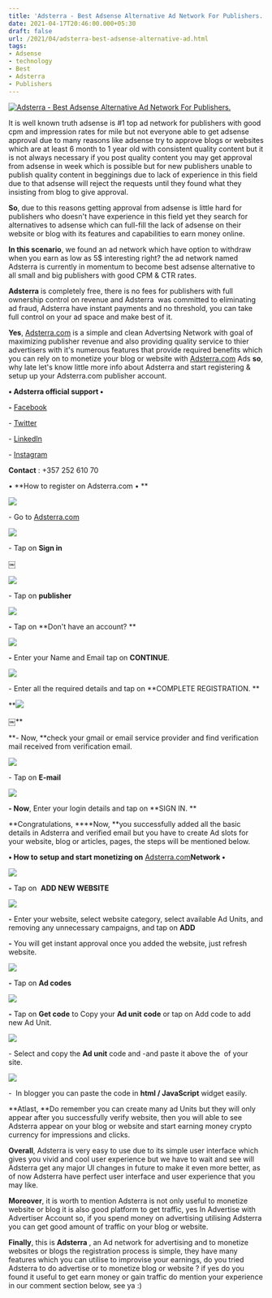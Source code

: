 ```yaml
---
title: 'Adsterra - Best Adsense Alternative Ad Network For Publishers.'
date: 2021-04-17T20:46:00.000+05:30
draft: false
url: /2021/04/adsterra-best-adsense-alternative-ad.html
tags: 
- Adsense
- technology
- Best
- Adsterra
- Publishers
---
```


 [![Adsterra - Best Adsense Alternative Ad Network For Publishers.](https://lh3.googleusercontent.com/-SCqgLO6NZJo/YHrmlxIlBMI/AAAAAAAAEJg/cM3XC5FKXHwvqF1SjaP0uh8uKOrp-GvQwCLcBGAsYHQ/s1600/1618667153113686-0.png "Adsterra - Best Adsense Alternative Ad Network For Publishers.")](https://lh3.googleusercontent.com/-SCqgLO6NZJo/YHrmlxIlBMI/AAAAAAAAEJg/cM3XC5FKXHwvqF1SjaP0uh8uKOrp-GvQwCLcBGAsYHQ/s1600/1618667153113686-0.png) 

  

It is well known truth adsense is #1 top ad network for publishers with good cpm and impression rates for mile but not everyone able to get adsense approval due to many reasons like adsense try to approve blogs or websites which are at least 6 month to 1 year old with consistent quality content but it is not always necessary if you post quality content you may get approval from adsense in week which is possible but for new publishers unable to publish quality content in begginings due to lack of experience in this field due to that adsense will reject the requests until they found what they insisting from blog to give approval.  

  

**So**, due to this reasons getting approval from adsense is little hard for publishers who doesn't have experience in this field yet they search for alternatives to adsense which can full-fill the lack of adsense on their website or blog with its features and capabilities to earn money online.   

  

**In this scenario**, we found an ad network which have option to withdraw when you earn as low as 5$ interesting right? the ad network named Adsterra is currently in momentum to become best adsense alternative to all small and big publishers with good CPM & CTR rates.   

  

**Adsterra** is completely free, there is no fees for publishers with full ownership control on revenue and Adsterra  was committed to eliminating ad fraud, Adsterra have instant payments and no threshold, you can take full control on your ad space and make best of it. 

  

**Yes**, [Adsterra.com](http://Adsterra.com)[](http://colorfulads.com/) is a simple and clean Advertsing Network with goal of maximizing publisher revenue and also providing quality service to thier advertisers with it's numerous features that provide required benefits which you can rely on to monetize your blog or website with [Adsterra.com](http://Adsterra.com) Ads **so**, why late let's know little more info about Adsterra and start registering & setup up your Adsterra.com publisher account.  

  

**• Adsterra official support •**

**\-** [Facebook](https://www.facebook.com/adsterranetwork)

\- [Twitter](https://twitter.com/adsterranetwork)

\- [LinkedIn](https://www.linkedin.com/company/adsterra)

\- [Instagram](https://www.instagram.com/adsterra_network)

  

**Contact** : +357 252 610 70

  

• **How to register on Adsterra.com • **  

  

 [![](https://lh3.googleusercontent.com/-Zb_RlMZqzBk/YHr7ycxoQ3I/AAAAAAAAEKo/z_fCylc9vAwa1YKrqzrN-zo6HAGta1OBQCLcBGAsYHQ/s1600/1618672580122981-0.png)](https://lh3.googleusercontent.com/-Zb_RlMZqzBk/YHr7ycxoQ3I/AAAAAAAAEKo/z_fCylc9vAwa1YKrqzrN-zo6HAGta1OBQCLcBGAsYHQ/s1600/1618672580122981-0.png) 

  

\- Go to [Adsterra.com](http://Adsterra.com)

  

 [![](https://lh3.googleusercontent.com/-9z2zLPd1zeY/YHr7xHAhPtI/AAAAAAAAEKk/EKwIFgFEJDQrdAXZ_hszLfRYOc4FCvbXgCLcBGAsYHQ/s1600/1618672573356868-1.png)](https://lh3.googleusercontent.com/-9z2zLPd1zeY/YHr7xHAhPtI/AAAAAAAAEKk/EKwIFgFEJDQrdAXZ_hszLfRYOc4FCvbXgCLcBGAsYHQ/s1600/1618672573356868-1.png) 

  

\- Tap on **Sign in**

￼

 [![](https://lh3.googleusercontent.com/-3GH5t5X0ENs/YHr7vdbqjWI/AAAAAAAAEKg/FiL0OMDqnDM2WiKmqnVQbUt1pZwStbJRwCLcBGAsYHQ/s1600/1618672565718471-2.png)](https://lh3.googleusercontent.com/-3GH5t5X0ENs/YHr7vdbqjWI/AAAAAAAAEKg/FiL0OMDqnDM2WiKmqnVQbUt1pZwStbJRwCLcBGAsYHQ/s1600/1618672565718471-2.png) 

  

\- Tap on **publisher**

 **[![](https://lh3.googleusercontent.com/-6oViRWJHQms/YHr7toibg5I/AAAAAAAAEKc/dcSQpI1sgvI-z27Z94u8UuvYpj2Uoqa0ACLcBGAsYHQ/s1600/1618672561152062-3.png)](https://lh3.googleusercontent.com/-6oViRWJHQms/YHr7toibg5I/AAAAAAAAEKc/dcSQpI1sgvI-z27Z94u8UuvYpj2Uoqa0ACLcBGAsYHQ/s1600/1618672561152062-3.png)** 

**\-** Tap on **Don't have an account? **

 **[![](https://lh3.googleusercontent.com/-OnS2lUXtHj4/YHr7scwuseI/AAAAAAAAEKY/te8eHhJ_4bkurN6KbDzLu7wubhIQYP0nACLcBGAsYHQ/s1600/1618672555993565-4.png)](https://lh3.googleusercontent.com/-OnS2lUXtHj4/YHr7scwuseI/AAAAAAAAEKY/te8eHhJ_4bkurN6KbDzLu7wubhIQYP0nACLcBGAsYHQ/s1600/1618672555993565-4.png)** 

**\-** Enter your Name and Email tap on **CONTINUE**. 

  

 [![](https://lh3.googleusercontent.com/-pf0Ew9vLFZA/YHr7rJr-esI/AAAAAAAAEKU/Rl0pxyzqjbMNeTeaNjesfUbCpK29AxnmwCLcBGAsYHQ/s1600/1618672551348515-5.png)](https://lh3.googleusercontent.com/-pf0Ew9vLFZA/YHr7rJr-esI/AAAAAAAAEKU/Rl0pxyzqjbMNeTeaNjesfUbCpK29AxnmwCLcBGAsYHQ/s1600/1618672551348515-5.png) 

  

  

\- Enter all the required details and tap on **COMPLETE REGISTRATION. **

 **[![](https://lh3.googleusercontent.com/-RTD769nNxpw/YHr7px4ZkmI/AAAAAAAAEKQ/EvTGMvaRxCEFjOGQyO047f27ZjKJ-ZsdgCLcBGAsYHQ/s1600/1618672546419143-6.png)](https://lh3.googleusercontent.com/-RTD769nNxpw/YHr7px4ZkmI/AAAAAAAAEKQ/EvTGMvaRxCEFjOGQyO047f27ZjKJ-ZsdgCLcBGAsYHQ/s1600/1618672546419143-6.png) 

￼**

**\- Now, **check your gmail or email service provider and find verification mail received from verification email. 

  

 [![](https://lh3.googleusercontent.com/-APGTZ4Y1Rd0/YHr7opa7cZI/AAAAAAAAEKM/If-tFfrneJ8n9fxHyxkhyWMs55_vb2CTgCLcBGAsYHQ/s1600/1618672541191893-7.png)](https://lh3.googleusercontent.com/-APGTZ4Y1Rd0/YHr7opa7cZI/AAAAAAAAEKM/If-tFfrneJ8n9fxHyxkhyWMs55_vb2CTgCLcBGAsYHQ/s1600/1618672541191893-7.png) 

  

\- Tap on **E-mail**

 **[![](https://lh3.googleusercontent.com/-7rt1bgoGKso/YHr7nUdeZlI/AAAAAAAAEKE/gzdvmaiUhLEutdato-ERifhzSoXuaVRqwCLcBGAsYHQ/s1600/1618672536214551-8.png)](https://lh3.googleusercontent.com/-7rt1bgoGKso/YHr7nUdeZlI/AAAAAAAAEKE/gzdvmaiUhLEutdato-ERifhzSoXuaVRqwCLcBGAsYHQ/s1600/1618672536214551-8.png)** 

**\- Now**, Enter your login details and tap on **SIGN IN. **

**Congratulations, ****Now, **you successfully added all the basic details in Adsterra and verified email but you have to create Ad slots for your website, blog or articles, pages, the steps will be mentioned below. 

  

**• How to setup and start monetizing on** [Adsterra.com](http://Adsterra.com)**Network •**  

 **[![](https://lh3.googleusercontent.com/-ky-rRMivWqk/YHr7mEv7K0I/AAAAAAAAEKA/vDwaKm0QwSEP0FxrhJehbuhnMDWPJ5lAACLcBGAsYHQ/s1600/1618672531780285-9.png)](https://lh3.googleusercontent.com/-ky-rRMivWqk/YHr7mEv7K0I/AAAAAAAAEKA/vDwaKm0QwSEP0FxrhJehbuhnMDWPJ5lAACLcBGAsYHQ/s1600/1618672531780285-9.png)** 

**\-** Tap on  **ADD NEW WEBSITE**

 **[![](https://lh3.googleusercontent.com/-Gf9yGYx1cSM/YHr7kxmcSZI/AAAAAAAAEJ8/XDjDhpd-gUkrpXG8AZJ-RrienyQv6CktgCLcBGAsYHQ/s1600/1618672516300354-10.png)](https://lh3.googleusercontent.com/-Gf9yGYx1cSM/YHr7kxmcSZI/AAAAAAAAEJ8/XDjDhpd-gUkrpXG8AZJ-RrienyQv6CktgCLcBGAsYHQ/s1600/1618672516300354-10.png)** 

**\-** Enter your website, select website category, select available Ad Units, and removing any unnecessary campaigns, and tap on **ADD**

**\-** You will get instant approval once you added the website, just refresh website. 

  

 [![](https://lh3.googleusercontent.com/-SN4r3qPprbE/YHr7gGD_uvI/AAAAAAAAEJ4/ek61vbU_JG4d76L5FVQ-k_NnJhOcD9fcQCLcBGAsYHQ/s1600/1618672504107761-11.png)](https://lh3.googleusercontent.com/-SN4r3qPprbE/YHr7gGD_uvI/AAAAAAAAEJ4/ek61vbU_JG4d76L5FVQ-k_NnJhOcD9fcQCLcBGAsYHQ/s1600/1618672504107761-11.png) 

  

**\-** Tap on **Ad codes**

 **[![](https://lh3.googleusercontent.com/-wZ_V1GOcOBU/YHr7dw8PdRI/AAAAAAAAEJ0/txYcs7G_8dwlOwx8i8QIQNenSQWwin6gwCLcBGAsYHQ/s1600/1618672491831999-12.png)](https://lh3.googleusercontent.com/-wZ_V1GOcOBU/YHr7dw8PdRI/AAAAAAAAEJ0/txYcs7G_8dwlOwx8i8QIQNenSQWwin6gwCLcBGAsYHQ/s1600/1618672491831999-12.png)** 

**\-** Tap on **Get code** to Copy your **Ad unit** **code** or tap on Add code to add new Ad Unit. 

  

 [![](https://lh3.googleusercontent.com/-VQ_z4aA2M8A/YHr7aiayR7I/AAAAAAAAEJw/CTRuZGvxH6UtsffA73EFGLKz26BgTuHjQCLcBGAsYHQ/s1600/1618672483952613-13.png)](https://lh3.googleusercontent.com/-VQ_z4aA2M8A/YHr7aiayR7I/AAAAAAAAEJw/CTRuZGvxH6UtsffA73EFGLKz26BgTuHjQCLcBGAsYHQ/s1600/1618672483952613-13.png) 

  

  

\- Select and copy the **Ad unit** code and -and paste it above the  of your site. 

  

 [![](https://lh3.googleusercontent.com/-PptgnBBFC4g/YHr7YxG532I/AAAAAAAAEJs/h0WmteOjCfUgvyZ_vMbBm3S0jnKMghYDACLcBGAsYHQ/s1600/1618672472156227-14.png)](https://lh3.googleusercontent.com/-PptgnBBFC4g/YHr7YxG532I/AAAAAAAAEJs/h0WmteOjCfUgvyZ_vMbBm3S0jnKMghYDACLcBGAsYHQ/s1600/1618672472156227-14.png) 

  

\-  In blogger you can paste the code in **html / JavaScript** widget easily. 

  

**Atlast, **Do remember you can create many ad Units but they will only appear after you successfully verify website, then you will able to see Adsterra appear on your blog or website and start earning money crypto currency for impressions and clicks.   

  

**Overall**, Adsterra is very easy to use due to its simple user interface which gives you vivid and cool user experience but we have to wait and see will Adsterra get any major UI changes in future to make it even more better, as of now Adsterra have perfect user interface and user experience that you may like.   

  

**Moreover**, it is worth to mention Adsterra is not only useful to monetize website or blog it is also good platform to get traffic, yes In Advertise with Advertiser Account so, if you spend money on advertising utilising Adsterra you can get good amount of traffic on your blog or website.   

  

**Finally**, this is **Adsterra** , an Ad network for advertising and to monetize websites or blogs the registration process is simple, they have many features which you can utilise to improvise your earnings, do you tried Adsterra to do advertise or to monetize blog or website ? if yes do you found it useful to get earn money or gain traffic do mention your experience in our comment section below, see ya :)